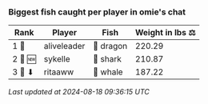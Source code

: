 ### Biggest fish caught per player in omie's chat
| Rank | Player | Fish | Weight in lbs ⚖️ |
|------|--------|-----------|---------|
| 1 🥇  | aliveleader | 🐉 dragon | 220.29 |
| 2 🥈 🆕 | sykelle | 🦈 shark | 210.87 |
| 3 🥉 ⬇ | ritaaww | 🐳 whale | 187.22 |

_Last updated at 2024-08-18 09:36:15 UTC_